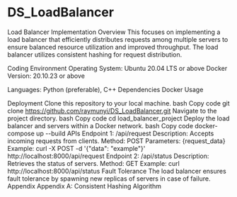 # DS_LoadBalancer

Load Balancer Implementation
Overview
This focuses on implementing a load balancer that efficiently distributes requests among multiple servers to ensure balanced resource utilization and improved throughput. The load balancer utilizes consistent hashing for request distribution.

Coding Environment
Operating System: Ubuntu 20.04 LTS or above
Docker Version: 20.10.23 or above


Languages: Python (preferable), C++
Dependencies
Docker
Usage

Deployment
Clone this repository to your local machine.
bash
Copy code
git clone https://github.com/raymunyi/DS_LoadBalancer.git
Navigate to the project directory.
bash
Copy code
cd load_balancer_project
Deploy the load balancer and servers within a Docker network.
bash
Copy code
docker-compose up --build
APIs
Endpoint 1: /api/request
Description: Accepts incoming requests from clients.
Method: POST
Parameters: {request_data}
Example: curl -X POST -d '{"data": "example"}' http://localhost:8000/api/request
Endpoint 2: /api/status
Description: Retrieves the status of servers.
Method: GET
Example: curl http://localhost:8000/api/status
Fault Tolerance
The load balancer ensures fault tolerance by spawning new replicas of servers in case of failure.
Appendix
Appendix A: Consistent Hashing Algorithm
